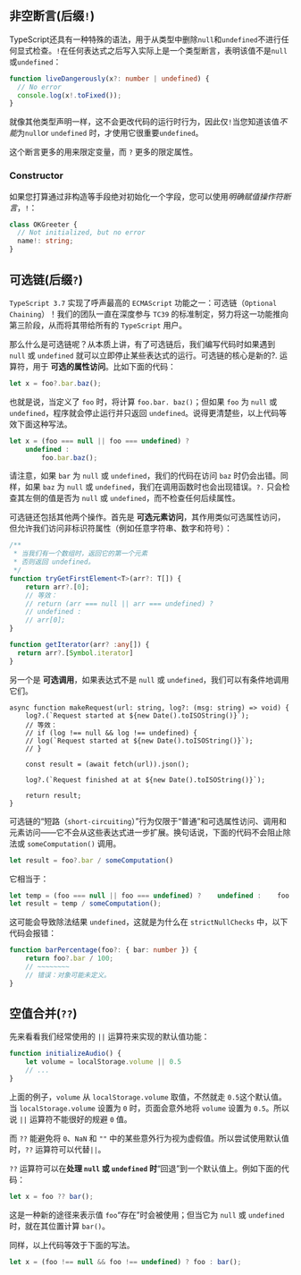 ## 非空断言(后缀`!`)

TypeScript还具有一种特殊的语法，用于从类型中删除`null`和`undefined`不进行任何显式检查。`!`在任何表达式之后写入实际上是一个类型断言，表明该值不是`null`或`undefined`：

```ts
function liveDangerously(x?: number | undefined) {
  // No error
  console.log(x!.toFixed());
}
```

就像其他类型声明一样，这不会更改代码的运行时行为，因此仅`!`当您知道该值*不能*为`null`or `undefined` 时，才使用它很重要`undefined`。

这个断言更多的用来限定变量，而 `?` 更多的限定属性。

### Constructor

如果您打算通过非构造等手段绝对初始化一个字段，您可以使用*明确赋值操作符断言*，`!`：

```ts
class OKGreeter {
  // Not initialized, but no error
  name!: string;
}
```

## 可选链(后缀`?`)

`TypeScript 3.7` 实现了呼声最高的 `ECMAScript` 功能之一：可选链（`Optional Chaining`）！我们的团队一直在深度参与 `TC39` 的标准制定，努力将这一功能推向第三阶段，从而将其带给所有的 `TypeScript` 用户。

那么什么是可选链呢？从本质上讲，有了可选链后，我们编写代码时如果遇到 `null` 或 `undefined` 就可以立即停止某些表达式的运行。可选链的核心是新的?. 运算符，用于 **可选的属性访问**。比如下面的代码：

```ts
let x = foo?.bar.baz();
```

也就是说，当定义了 `foo` 时，将计算 `foo.bar. baz()`；但如果 `foo` 为 `null` 或 `undefined`，程序就会停止运行并只返回 `undefined`。说得更清楚些，以上代码等效下面这种写法。

```ts
let x = (foo === null || foo === undefined) ?    
    undefined :
		foo.bar.baz();
```

请注意，如果 `bar` 为 `null` 或 `undefined`，我们的代码在访问 `baz` 时仍会出错。同样，如果 `baz` 为 `null` 或 `undefined`，我们在调用函数时也会出现错误。`?.` 只会检查其左侧的值是否为 `null` 或 `undefined`，而不检查任何后续属性。

可选链还包括其他两个操作。首先是 **可选元素访问**，其作用类似可选属性访问，但允许我们访问非标识符属性（例如任意字符串、数字和符号）：

```ts
/**
 * 当我们有一个数组时，返回它的第一个元素
 * 否则返回 undefined。
 */
function tryGetFirstElement<T>(arr?: T[]) {
    return arr?.[0];
    // 等效：
    // return (arr === null || arr === undefined) ?
    // undefined :
    // arr[0];
}

function getIterator(arr? :any[]) {
  return arr?.[Symbol.iterator]
}
```

另一个是 **可选调用**，如果表达式不是 `null` 或 `undefined`，我们可以有条件地调用它们。

```tsx
async function makeRequest(url: string, log?: (msg: string) => void) {
    log?.(`Request started at ${new Date().toISOString()}`);
    // 等效：
    // if (log !== null && log !== undefined) {
    // log(`Request started at ${new Date().toISOString()}`);
    // }

    const result = (await fetch(url)).json();

    log?.(`Request finished at at ${new Date().toISOString()}`);

    return result;
}
```

可选链的“短路（`short-circuiting`）”行为仅限于“普通”和可选属性访问、调用和元素访问——它不会从这些表达式进一步扩展。换句话说，下面的代码不会阻止除法或 `someComputation()` 调用。

```ts
let result = foo?.bar / someComputation()
```

它相当于：

```ts
let temp = (foo === null || foo === undefined) ?    undefined :    foo.bar;
let result = temp / someComputation();
```

这可能会导致除法结果 `undefined`，这就是为什么在 `strictNullChecks` 中，以下代码会报错：

```ts
function barPercentage(foo?: { bar: number }) {
    return foo?.bar / 100;
    // ~~~~~~~~
    // 错误：对象可能未定义。
}
```

## 空值合并(`??`)

先来看看我们经常使用的 `||`  运算符来实现的默认值功能：

```ts
function initializeAudio() {    
	let volume = localStorage.volume || 0.5
	// ...
}
```

上面的例子，`volume` 从 `localStorage.volume` 取值，不然就走 `0.5`这个默认值。当 `localStorage.volume` 设置为 `0` 时，页面会意外地将 `volume` 设置为 `0.5`。所以说 `||` 运算符不能很好的规避 `0` 值。

而 `??` 能避免将 `0`、`NaN` 和 `""` 中的某些意外行为视为虚假值。所以尝试使用默认值时，`??` 运算符可以代替`||`。

`??` 运算符可以在**处理 `null` 或 `undefined` 时**“回退”到一个默认值上。例如下面的代码：

```ts
let x = foo ?? bar();
```

这是一种新的途径来表示值 `foo`“存在”时会被使用；但当它为 `null` 或 `undefined` 时，就在其位置计算 `bar()`。

同样，以上代码等效于下面的写法。

```ts
let x = (foo !== null && foo !== undefined) ? foo : bar();
```





